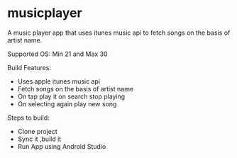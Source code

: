 # musicplayer
A music player app that uses itunes music api to fetch songs on the basis of artist name.

Supported OS: Min 21 and Max 30

Build Features:
* Uses apple itunes music api 
* Fetch songs on the basis of artist name
* On tap play it on search stop playing
* On selecting again play new song

Steps to build:
* Clone project
* Sync it ,build it
* Run App using Android Studio
